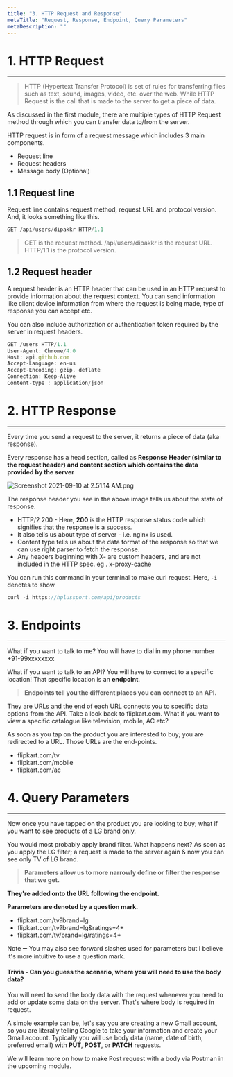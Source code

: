 ```yaml
---
title: "3. HTTP Request and Response"
metaTitle: "Request, Response, Endpoint, Query Parameters"
metaDescription: ""
---
```




# 1. HTTP Request

---

> HTTP (Hypertext Transfer Protocol) is set of rules for transferring files such as text, sound, images, video, etc. over the web. 
> While HTTP Request is the call that is made to the server to get a piece of data.  

As discussed in the first module, there are multiple types of HTTP Request method through which you can transfer data to/from the server. 

HTTP request is in form of a request message which includes 3 main components. 

- Request line
- Request headers
- Message body (Optional)

## 1.1 Request line 

Request line contains request method, request URL and protocol version. And, it looks something like this.

```jsx
GET /api/users/dipakkr HTTP/1.1
```

> GET is the request method.
> /api/users/dipakkr is the request URL.
> HTTP/1.1 is the protocol version. 

## 1.2 Request header 

A request header is an HTTP header that can be used in an HTTP request to provide information about the request context. You can send information like client device information from where the request is being made, type of response you can accept etc. 

You can also include authorization or authentication token required by the server in request headers. 

```jsx
GET /users HTTP/1.1
User-Agent: Chrome/4.0 
Host: api.github.com
Accept-Language: en-us
Accept-Encoding: gzip, deflate
Connection: Keep-Alive
Content-type : application/json
```

# 2. HTTP Response

---

Every time you send a request to the server, it returns a piece of data (aka response).

Every response has a head section, called as **Response Header (similar to the request header) and content section which contains the data provided by the server** 

![Screenshot 2021-09-10 at 2.51.14 AM.png](/images/api-for-pm/Screenshot_2021-09-10_at_2.51.14_AM.png)

The response header you see in the above image tells us about the state of response. 

- HTTP/2 200 - Here, **200** is the HTTP response status code which signifies that the response is a success.
- It also tells us about type of server - i.e. nginx is used. 
- Content type tells us about the data format of the response so that we can use right parser to fetch the response.
- Any headers beginning with X- are custom headers, and are not included in the HTTP spec. eg . x-proxy-cache

You can run this command in your terminal to make curl request. Here, `-i` denotes to show 

```jsx
curl -i https://hplussport.com/api/products
```



# 3. Endpoints

---

What if you want to talk to me? You will have to dial in my phone number +91-99xxxxxxxx

What if you want to talk to an API? You will have to connect to a specific location! That specific location is an **endpoint**.

> **Endpoints tell you the different places you can connect to an API.** 

They are URLs and the end of each URL connects you to specific data options from the API. Take a look back to flipkart.com. What if you want to view a specific catalogue like television, mobile, AC etc?

As soon as you tap on the product you are interested to buy; you are redirected to a URL. Those URLs are the end-points.

- flipkart.com/tv
- flipkart.com/mobile
- flipkart.com/ac

# 4. Query Parameters

---

Now once you have tapped on the product you are looking to buy; what if you want to see products of a LG brand only.

You would most probably apply brand filter. What happens next? As soon as you apply the LG filter; a request is made to the server again & now you can see only TV of LG brand.

> **Parameters allow us to more narrowly define or filter the response that we get.** 

**They're added onto the URL following the endpoint.** 

**Parameters are denoted by a question mark.** 

- flipkart.com/tv?brand=lg
- flipkart.com/tv?brand=lg&ratings=4+
- flipkart.com/tv/brand=lg/ratings=4+

Note ➖ You may also see forward slashes used for parameters but I believe it's more intuitive to use a question mark.


#### Trivia - Can you guess the scenario, where you will need to use the body data? 

You will need to send the body data with the request whenever you need to add or update some data on the server. That's where body is required in request.

A simple example can be, let's say you are creating a new Gmail account, so you are literally telling Google to take your information and create your Gmail account. Typically you will use body data (name, date of birth, preferred email) with **PUT**, **POST**, or **PATCH** requests.

We will learn more on how to make Post request with a body via Postman in the upcoming module.


